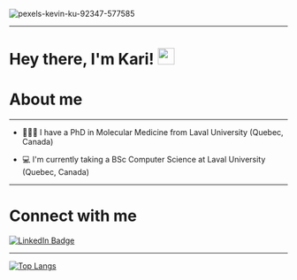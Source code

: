 ![pexels-kevin-ku-92347-577585](https://github.com/user-attachments/assets/3715074b-0476-4068-8019-71a700cddbcc)
<img src="https://komarev.com/ghpvc/?username=KariHab&style=flat-square&color=blue" alt=""/>

-----------------------

<h1>
  Hey there, I'm Kari!
  <img src="https://media.giphy.com/media/hvRJCLFzcasrR4ia7z/giphy.gif" width="30px"/>
</h1>


# About me
-------------------------------------------------------------
* 👩🏽‍🏫 I have a PhD in Molecular Medicine from Laval University (Quebec, Canada)

* 💻 I'm currently taking a BSc Computer Science at Laval University (Quebec, Canada)


----------------------------------------------
# Connect with me

<div id="badges">
  <a href="https://www.linkedin.com/in/karimahabbout/">
    <img src="https://img.shields.io/badge/LinkedIn-blue?style=for-the-badge&logo=linkedin&logoColor=white" alt="LinkedIn Badge"/>
  </a>
</div>






---------------------------------------------------



[![Top Langs](https://github-readme-stats-git-masterrstaa-rickstaa.vercel.app/api/top-langs/?username=KariHab)](https://github.com/KariHab/github-readme-stats)
